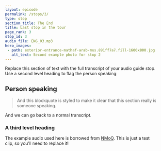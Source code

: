 ```yaml
---
layout: episode
permalink: /stops/3/
type: stop
section_title: The End
title: Last stop in the tour
page_rank: 3
stop_id: 3
audio_file: ENG_03.mp3
hero_images:
 - path: exterior-entrance-mathaf-arab-mus.891ff7a7.fill-1600x800.jpg
   alt_text: Second example photo for stop 2
---
```


Replace this section of text with the full transcript of your audio guide stop. Use a second level heading to flag the person speaking

## Person speaking

> And this blockquote is styled to make it clear that this section really is someone speaking.

And we can go back to a normal transcript.

### A third level heading


The example audio used here is borrowed from [NMoQ](https://nmoq.org.qa/). This is just a test clip, so you'll need to replace it!